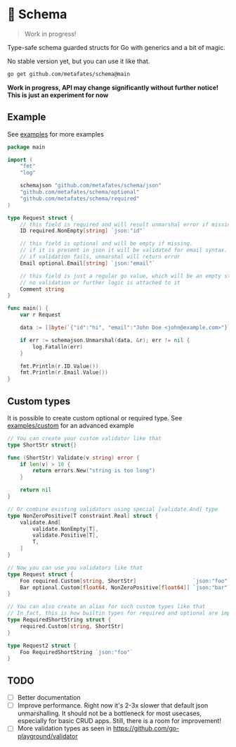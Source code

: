 # 📐 Schema

> Work in progress!

Type-safe schema guarded structs for Go with generics and a bit of magic.

No stable version yet, but you can use it like that.

```bash
go get github.com/metafates/schema@main
```

**Work in progress, API may change significantly without further notice! This is just an experiment for now**

## Example

See [examples](./examples) for more examples

```go
package main

import (
	"fmt"
	"log"

	schemajson "github.com/metafates/schema/json"
	"github.com/metafates/schema/optional"
	"github.com/metafates/schema/required"
)

type Request struct {
    // this field is required and will result unmarshal error if missing
	ID required.NonEmpty[string] `json:"id"`

    // this field is optional and will be empty if missing.
    // if it is present in json it will be validated for email syntax.
    // if validation fails, unmarshal will return error
	Email optional.Email[string] `json:"email"`

    // this field is just a regular go value, which will be an empty string if missing.
    // no validation or further logic is attached to it
	Comment string
}

func main() {
	var r Request

	data := []byte(`{"id":"hi", "email":"John Doe <john@example.com>"}`)

	if err := schemajson.Unmarshal(data, &r); err != nil {
		log.Fatalln(err)
	}

	fmt.Println(r.ID.Value())
	fmt.Println(r.Email.Value())
}
```

## Custom types

It is possible to create custom optional or required type.
See [examples/custom](./examples/custom/main.go) for an advanced example

```go
// You can create your custom validator like that
type ShortStr struct{}

func (ShortStr) Validate(v string) error {
	if len(v) > 10 {
		return errors.New("string is too long")
	}

	return nil
}

// Or combine existing validators using special [validate.And] type
type NonZeroPositive[T constraint.Real] struct {
	validate.And[
		validate.NonEmpty[T],
		validate.Positive[T],
		T,
	]
}

// Now you can use you validators like that
type Request struct {
	Foo required.Custom[string, ShortStr]                  `json:"foo"`
	Bar optional.Custom[float64, NonZeroPositive[float64]] `json:"bar"`
}

// You can also create an alias for such custom types like that
// In fact, this is how builtin types for required and optional are implemented
type RequiredShortString struct {
	required.Custom[string, ShortStr]
}

type Request2 struct {
	Foo RequiredShortString `json:"foo"`
}
```

## TODO

- [ ] Better documentation
- [ ] Improve performance. Right now it's 2-3x slower that default json unmarshalling. It should not be a bottleneck for most usecases, especially for basic CRUD apps. Still, there is a room for improvement!
- [ ] More validation types as seen in https://github.com/go-playground/validator
